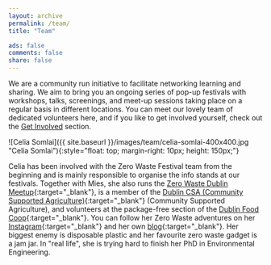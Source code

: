 ```yaml
---
layout: archive
permalink: /team/
title: "Team"

ads: false
comments: false
share: false
---
```


We are a community run initiative to facilitate networking learning and sharing. We aim to bring you an ongoing series of pop-up festivals with workshops, talks, screenings, and meet-up sessions taking place on a regular basis in different locations. You can meet our lovely team of dedicated volunteers here, and if you like to get involved yourself, check out the [Get Involved](/get-involved) section.

![Celia Somlai]({{ site.baseurl }}/images/team/celia-somlai-400x400.jpg "Celia Somlai"){:style="float: top; margin-right: 10px; height: 150px;"}

Celia has been involved with the Zero Waste Festival team from the beginning and is mainly responsible to organise the info stands at our festivals. Together with Mies, she also runs the [Zero Waste Dublin Meetup](https://www.meetup.com/Zero-waste-meetup-ireland/){:target="_blank"}, is a member of the [Dublin CSA (Community Supported Agriculture)](https://csadublin.wordpress.com/){:target="_blank"} (Community Supported Agriculture), and volunteers at the package-free section of the [Dublin Food Coop](https://twitter.com/dublinfoodcoop){:target="_blank"}. You can follow her Zero Waste adventures on her [Instagram](https://www.instagram.com/zerowaste.adventures/){:target="_blank"} and her own [blog](http://celiasomlai.com/){:target="_blank"}. Her biggest enemy is disposable plastic and her favourite zero waste gadget is a jam jar. In "real life", she is trying hard to finish her PhD in Environmental Engineering.